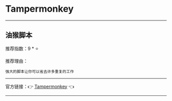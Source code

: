# Tampermonkey

---

## 油猴脚本

推荐指数：9 * ⭐

推荐理由：

    强大的脚本让你可以省去许多重复的工作

---



官方链接：👉 [Tampermonkey](
https://chrome.google.com/webstore/detail/tampermonkey/dhdgffkkebhmkfjojejmpbldmpobfkfo
) 👈



---





























